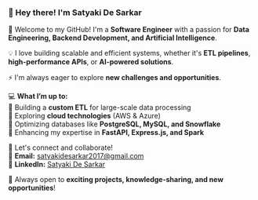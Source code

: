 ### 🚀 Hey there! I'm Satyaki De Sarkar  

👋 Welcome to my GitHub! I'm a **Software Engineer** with a passion for **Data Engineering, Backend Development, and Artificial Intelligence**.  

💡 I love building scalable and efficient systems, whether it's **ETL pipelines**, **high-performance APIs**, or **AI-powered solutions**.  

⚡ I'm always eager to explore **new challenges and opportunities**.  

💻 **What I’m up to:**  
🔹 Building a **custom ETL** for large-scale data processing  
🔹 Exploring **cloud technologies** (AWS & Azure)  
🔹 Optimizing databases like **PostgreSQL, MySQL, and Snowflake**  
🔹 Enhancing my expertise in **FastAPI, Express.js, and Spark**  

💬 Let's connect and collaborate!  
📧 **Email:** satyakidesarkar2017@gmail.com  
🔗 **LinkedIn:** [Satyaki De Sarkar](https://www.linkedin.com/in/satyaki-de-sarkar/)  

🚀 Always open to **exciting projects, knowledge-sharing, and new opportunities**!  



<!---
Satyaki233/Satyaki233 is a ✨ special ✨ repository because its `README.md` (this file) appears on your GitHub profile.
You can click the Preview link to take a look at your changes.
--->
